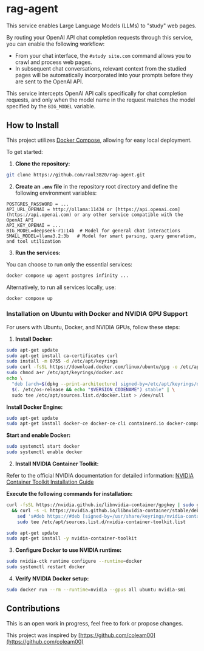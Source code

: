 # rag-agent

This service enables Large Language Models (LLMs) to "study" web pages.

By routing your OpenAI API chat completion requests through this service, you can enable the following workflow:

  * From your chat interface, the `#study site.com` command allows you to crawl and process web pages.
  * In subsequent chat conversations, relevant context from the studied pages will be automatically incorporated into your prompts before they are sent to the OpenAI API.

This service intercepts OpenAI API calls specifically for chat completion requests, and only when the model name in the request matches the model specified by the `BIG_MODEL` variable.

## How to Install

This project utilizes [Docker Compose](https://docs.docker.com/compose/install/), allowing for easy local deployment.

To get started:

1.  **Clone the repository:**
  ```bash
  git clone https://github.com/raul3820/rag-agent.git
  ```

2.  **Create an `.env` file** in the repository root directory and define the following environment variables:

  ```env
  POSTGRES_PASSWORD = ...
  API_URL_OPENAI = http://ollama:11434 or [https://api.openai.com](https://api.openai.com) or any other service compatible with the OpenAI API
  API_KEY_OPENAI = ...
  BIG_MODEL=deepseek-r1:14b  # Model for general chat interactions
  SMALL_MODEL=llama3.2:3b   # Model for smart parsing, query generation, and tool utilization
  ```

3.  **Run the services:**

  You can choose to run only the essential services:
  ```bash
  docker compose up agent postgres infinity ...
  ```

  Alternatively, to run all services locally, use:
  ```bash
  docker compose up
  ```

### Installation on Ubuntu with Docker and NVIDIA GPU Support

For users with Ubuntu, Docker, and NVIDIA GPUs, follow these steps:

1.  **Install Docker:**

  ```bash
  sudo apt-get update
  sudo apt-get install ca-certificates curl
  sudo install -m 0755 -d /etc/apt/keyrings
  sudo curl -fsSL https://download.docker.com/linux/ubuntu/gpg -o /etc/apt/keyrings/docker.asc
  sudo chmod a+r /etc/apt/keyrings/docker.asc
  echo \
    "deb [arch=$(dpkg --print-architecture) signed-by=/etc/apt/keyrings/docker.asc] https://download.docker.com/linux/ubuntu \
    $(. /etc/os-release && echo "$VERSION_CODENAME") stable" | \
    sudo tee /etc/apt/sources.list.d/docker.list > /dev/null
  ```

**Install Docker Engine:**

  ```bash
  sudo apt-get update
  sudo apt-get install docker-ce docker-ce-cli containerd.io docker-compose-plugin
  ```

**Start and enable Docker:**

  ```bash
  sudo systemctl start docker
  sudo systemctl enable docker
  ```


2.  **Install NVIDIA Container Toolkit:**

Refer to the official NVIDIA documentation for detailed information:
[NVIDIA Container Toolkit Installation Guide](https://docs.nvidia.com/datacenter/cloud-native/container-toolkit/latest/install-guide.html)

**Execute the following commands for installation:**

  ```bash
  curl -fsSL https://nvidia.github.io/libnvidia-container/gpgkey | sudo gpg --dearmor -o /usr/share/keyrings/nvidia-container-toolkit-keyring.gpg \
    && curl -s -L https://nvidia.github.io/libnvidia-container/stable/deb/nvidia-container-toolkit.list | \
      sed 's#deb https://#deb [signed-by=/usr/share/keyrings/nvidia-container-toolkit-keyring.gpg] https://#g' | \
      sudo tee /etc/apt/sources.list.d/nvidia-container-toolkit.list

  sudo apt-get update
  sudo apt-get install -y nvidia-container-toolkit
  ```

3.  **Configure Docker to use NVIDIA runtime:**

  ```bash
  sudo nvidia-ctk runtime configure --runtime=docker
  sudo systemctl restart docker
  ```

4.  **Verify NVIDIA Docker setup:**

  ```bash
  sudo docker run --rm --runtime=nvidia --gpus all ubuntu nvidia-smi
  ```

## Contributions

This is an open work in progress, feel free to fork or propose changes.

This project was inspired by [https://github.com/coleam00](https://github.com/coleam00)